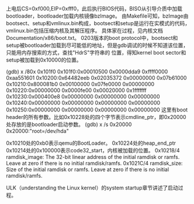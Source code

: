 上电后CS=0xf000,EIP=0xfff0，此后执行BIOS代码，BISO从引导介质中加载bootloader，bootloader加载内核镜像bzImage。
由Makefile可知，bzImage由bootsect、setup和vmlinux.bin构成，bootsect和setup是运行在实模式的代码，vmlinux.bin包括压缩内核及其解压程序。
具体家在过程，见内核文档Documentation/x86/boot.txt。
0203版本的boot protocol中，bootsect和setup被bootloader加载到尽可能低的地址，但是gdb调试的时候不知道该位置，只能用内存搜索的方式，查找"HdrS"字符串的
位置，得知kernel boot sector和setup被加载到0x10000的位置。

(gdb) x /80x 0x101f0
0x101f0:0x00010500 0x0000dda9 0xffff0000 0xaa551601
0x10200:0x64482eeb 0x02035372 0x00000000 0x07b61000
0x10210:0x800081b0 0x00100000 0x07fe0000 0x00000000
0x10220:0x00000000 0x0000fe00 0x00020000 0x1fffffff
0x10230:0x000400e8 0x00000000 0x00000000 0x00000000
0x10240:0x00000000 0x00000000 0x00000000 0x00000000
0x10250:0x00000000 0x00000000 0x00000000 0x00000000
这里有boot header的所有参数。比如0x10228处的四个字节表示cmdline_ptr，即0x20000处存放的是bootloader启动参数。
(gdb) x /s 0x20000
0x20000:"root=/dev/hda"

0x10210处的0xb0表示qemu的BootLoader。
0x10224处的heap_end_ptr
0x10214处的0x100000表示code32_start，内核被加载的位置。
0x10218/4 ramdisk_image: The 32-bit linear address of the initial ramdisk or ramfs.  Leave at zero if there is no initial ramdisk/ramfs.
0x1021C/4 ramdisk_size:  Size of the initial ramdisk or ramfs.  Leave at zero if there is no initial ramdisk/ramfs.

ULK（understanding the Linux kernel）的system startup章节讲述了启动过程。
